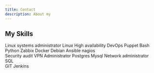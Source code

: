 ```yaml
---
title: Contact  
description: About my  
---
```


## My Skills
<span class="label label-info">Linux systems administrator</span>
<span class="label label-info">Linux</span>
<span class="label label-info">High availability</span>
<span class="label label-info">DevOps</span>
<span class="label label-info">Puppet</span>
<span class="label label-info">Bash</span><br>
<span class="label label-info">Python</span>
<span class="label label-info">Zabbix</span>
<span class="label label-info">Docker</span>
<span class="label label-info">Debian</span>
<span class="label label-info">Ansible</span>
<span class="label label-info">nagios</span><br>
<span class="label label-info">Security audit</span>
<span class="label label-info">VPN Administrator</span>
<span class="label label-info">Postgres</span>
<span class="label label-info">Mysql</span>
<span class="label label-info">Network administrator</span>
<span class="label label-info">SQL</span><br>
<span class="label label-info">GIT</span>
<span class="label label-info">Jenkins</span>

